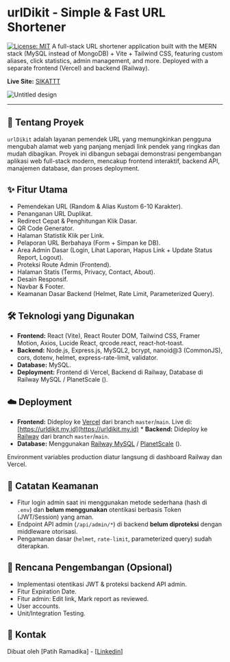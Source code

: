 # urlDikit - Simple & Fast URL Shortener

[![License: MIT](https://img.shields.io/badge/License-MIT-blue.svg)](https://opensource.org/licenses/MIT)
A full-stack URL shortener application built with the MERN stack (MySQL instead of MongoDB) + Vite + Tailwind CSS, featuring custom aliases, click statistics, admin management, and more. Deployed with a separate frontend (Vercel) and backend (Railway).

**Live Site:** [SIKATTT](https://urldikit.my.id) 

![Untitled design](https://github.com/user-attachments/assets/0fc581ee-8a8c-4434-b673-b6d595d98885)

---

## 📖 Tentang Proyek

`urlDikit` adalah layanan pemendek URL yang memungkinkan pengguna mengubah alamat web yang panjang menjadi link pendek yang ringkas dan mudah dibagikan. Proyek ini dibangun sebagai demonstrasi pengembangan aplikasi web full-stack modern, mencakup frontend interaktif, backend API, manajemen database, dan proses deployment.

## ✨ Fitur Utama

* Pemendekan URL (Random & Alias Kustom 6-10 Karakter).
* Penanganan URL Duplikat.
* Redirect Cepat & Penghitungan Klik Dasar.
* QR Code Generator.
* Halaman Statistik Klik per Link.
* Pelaporan URL Berbahaya (Form + Simpan ke DB).
* Area Admin Dasar (Login, Lihat Laporan, Hapus Link + Update Status Report, Logout).
* Proteksi Route Admin (Frontend).
* Halaman Statis (Terms, Privacy, Contact, About).
* Desain Responsif.
* Navbar & Footer.
* Keamanan Dasar Backend (Helmet, Rate Limit, Parameterized Query).

## 🛠️ Teknologi yang Digunakan

* **Frontend:** React (Vite), React Router DOM, Tailwind CSS, Framer Motion, Axios, Lucide React, qrcode.react, react-hot-toast.
* **Backend:** Node.js, Express.js, MySQL2, bcrypt, nanoid@3 (CommonJS), cors, dotenv, helmet, express-rate-limit, validator.
* **Database:** MySQL.
* **Deployment:** Frontend di Vercel, Backend di Railway, Database di Railway MySQL / PlanetScale ().

## ☁️ Deployment

* **Frontend:** Dideploy ke [Vercel](https://vercel.com/) dari branch `master`/`main`. Live di: [https://urldikit.my.id](https://urldikit.my.id) * **Backend:** Dideploy ke [Railway](https://railway.app/) dari branch `master`/`main`.
* **Database:** Menggunakan [Railway MySQL](https://railway.app/) / [PlanetScale](https://planetscale.com/) ().

Environment variables production diatur langsung di dashboard Railway dan Vercel.

## 🔐 Catatan Keamanan

* Fitur login admin saat ini menggunakan metode sederhana (hash di `.env`) dan **belum menggunakan** otentikasi berbasis Token (JWT/Session) yang aman.
* Endpoint API admin (`/api/admin/*`) di backend **belum diproteksi** dengan middleware otorisasi.
* Pengamanan dasar (`helmet`, `rate-limit`, parameterized query) sudah diterapkan.

## 🔮 Rencana Pengembangan (Opsional)

* Implementasi otentikasi JWT & proteksi backend API admin.
* Fitur Expiration Date.
* Fitur admin: Edit link, Mark report as reviewed.
* User accounts.
* Unit/Integration Testing.

## 👤 Kontak

Dibuat oleh [Patih Ramadika] - [[Linkedin](https://www.linkedin.com/in/patih-ramadika-19b763217/)]
